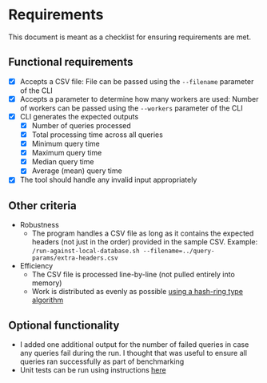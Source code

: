 # Requirements

This document is meant as a checklist for ensuring requirements are met.

## Functional requirements

- [x] Accepts a CSV file: File can be passed using the `--filename` parameter of the CLI
- [x] Accepts a parameter to determine how many workers are used: Number of workers can be passed using the `--workers` parameter of the CLI
- [x] CLI generates the expected outputs
  - [x] Number of queries processed
  - [x] Total processing time across all queries
  - [x] Minimum query time
  - [x] Maximum query time
  - [x] Median query time
  - [x] Average (mean) query time
- [x] The tool should handle any invalid input appropriately

## Other criteria

- Robustness
  - The program handles a CSV file as long as it contains the expected headers (not just in the order)
    provided in the sample CSV. Example: `/run-against-local-database.sh --filename=../query-params/extra-headers.csv`
- Efficiency
  - The CSV file is processed line-by-line (not pulled entirely into memory)
  - Work is distributed as evenly as possible [using a hash-ring type algorithm](./benchmarking-tool/internal/benchmarking/worker_assigner.go#L9-L18)

## Optional functionality

- I added one additional output for the number of failed queries in case any queries fail during the run. I thought that was useful to ensure all queries ran successfully as part of benchmarking
- Unit tests can be run using instructions [here](./README.md#running-tests)
